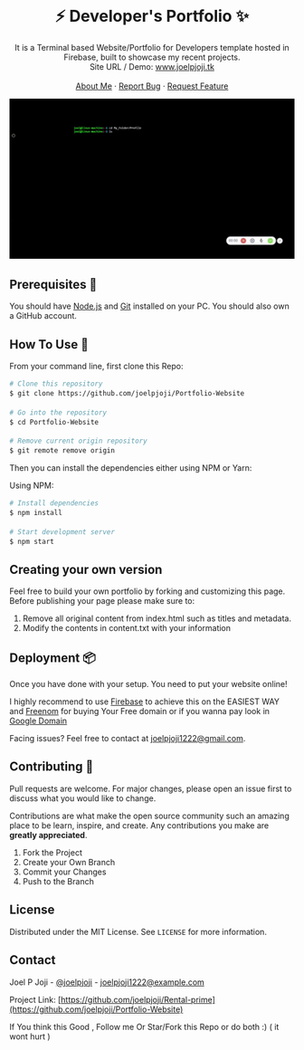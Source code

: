 <br />
<p align="center">
  <h1 align="center">⚡️ Developer's Portfolio ✨</h1>

  <p align="center">
    It is a Terminal based Website/Portfolio for Developers template hosted in Firebase, built to showcase my recent projects.<br /> Site URL / Demo: 
    <a href="https://www.joelpjoji.tk">www.joelpjoji.tk</a>
    <br />
   <br />
    <a href="https:/www.joelpjoji.tk">About Me</a>
    ·
    <a href="https://github.com/joelpjoji/Portfolio-Website/issues">Report Bug</a>
    ·
    <a href="https://github.com/joelpjoji/Portfolio-Website/issues">Request Feature</a>
  </p>
</p>
<img src="https://github.com/joelpjoji/Portfolio-Website/blob/master/image/site.gif" ) />

## Prerequisites 🍪

You should have [Node.js](https://nodejs.org/en/) and [Git](https://git-scm.com/) installed on your PC. You should also own a GitHub account.

## How To Use 🔧

From your command line, first clone this Repo:

```bash
# Clone this repository
$ git clone https://github.com/joelpjoji/Portfolio-Website

# Go into the repository
$ cd Portfolio-Website

# Remove current origin repository
$ git remote remove origin
```

Then you can install the dependencies either using NPM or Yarn:

Using NPM:

```bash
# Install dependencies
$ npm install

# Start development server
$ npm start
```
## Creating your own version

Feel free to build your own portfolio by forking and customizing this page.
Before publishing your page please make sure to:

1. Remove all original content from index.html such as titles and metadata.
2. Modify the contents in content.txt with your information


## Deployment 📦

Once you have done with your setup. You need to put your website online!

I highly recommend to use [Firebase](https://firebase.google.com/) to achieve this on the EASIEST WAY and [Freenom](https://www.freenom.com/en/index.html?lang=en) for buying Your Free domain or if you wanna pay look in [Google Domain](https://domains.google/intl/en_in/?gclsrc=ds&gclsrc=ds)

Facing issues? Feel free to contact at joelpjoji1222@gmail.com.


## Contributing 🙌

Pull requests are welcome. For major changes, please open an issue first to discuss what you would like to change.

Contributions are what make the open source community such an amazing place to be learn, inspire, and create. Any contributions you make are **greatly appreciated**.

1. Fork the Project
2. Create your Own Branch 
3. Commit your Changes 
4. Push to the Branch 




<!-- LICENSE -->
## License

Distributed under the MIT License. See `LICENSE` for more information.



<!-- CONTACT -->
## Contact

Joel P Joji - [@joelpjoji](https://twitter.com/joelpjoji) - joelpjoji1222@example.com

Project Link: [https://github.com/joelpjoji/Rental-prime](https://github.com/joelpjoji/Portfolio-Website)

If You think this Good , Follow me Or Star/Fork this Repo or do both :) ( it wont hurt )
